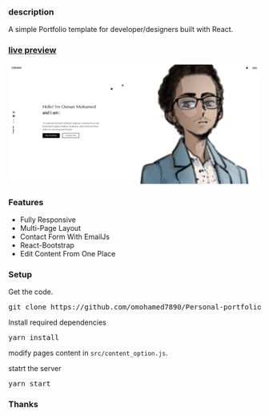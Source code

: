 ### description

A simple Portfolio template for developer/designers built with React. 

### [live preview](https://osmanmohamed.netlify.app/)


![react portfoiio](src/assets/images/react-porfolio.png)





### Features

- Fully Responsive
- Multi-Page Layout
- Contact Form With EmailJs
- React-Bootstrap
- Edit Content From One Place



### Setup

Get the code.

 <pre>git clone https://github.com/omohamed7890/Personal-portfolio.git</pre>
 
Install required dependencies

<pre>yarn install</pre>

modify pages content in  `src/content_option.js`.

statrt the server

<pre>yarn start</pre>

### Thanks



